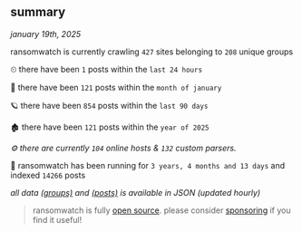 
## summary
_january 19th, 2025_

ransomwatch is currently crawling `427` sites belonging to `208` unique groups

⏲ there have been `1` posts within the `last 24 hours`

🦈 there have been `121` posts within the `month of january`

🪐 there have been `854` posts within the `last 90 days`

🏚 there have been `121` posts within the `year of 2025`

_⚙️ there are currently `104` online hosts & `132` custom parsers._

🦕 ransomwatch has been running for `3 years, 4 months and 13 days` and indexed `14266` posts

_all data  [(groups)](http://ransomwhat.telemetry.ltd/groups) and [(posts)](http://ransomwhat.telemetry.ltd/posts) is available in JSON (updated hourly)_

> ransomwatch is fully [open source](https://github.com/joshhighet/ransomwatch#ransomwatch--). please consider [sponsoring](https://github.com/sponsors/joshhighet) if you find it useful!
